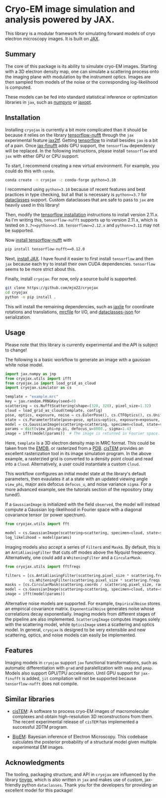 # Cryo-EM image simulation and analysis powered by JAX.
This library is a modular framework for simulating forward models of cryo electron microscopy images. It is built on [JAX](https://github.com/google/jax).

## Summary

The core of this package is its ability to simulate cryo-EM images. Starting with a 3D electron density map, one can simulate a scattering process onto the imaging plane with modulation by the instrument optics. Images are then sampled from models of the noise or the corresponding log-likelihood is computed.

These models can be fed into standard statistical inference or optimization libraries in `jax`, such as [numpyro](https://github.com/pyro-ppl/numpyro) or [jaxopt](https://github.com/google/jaxopt).

## Installation

Installing `cryojax` is currently a bit more complicated than it should be because it relies on the library [tensorflow-nufft](https://github.com/mrphys/tensorflow-nufft) through the `jax` experimental feature [jax2tf](https://github.com/google/jax/blob/main/jax/experimental/jax2tf/README.md). Getting [tensorflow](https://github.com/tensorflow/tensorflow) to install besides `jax` is a bit of a pain. Once [jax-finufft](https://github.com/dfm/jax-finufft) adds GPU support, the `tensorflow` dependency will be replaced. In the following instructions, please install `tensorflow` and `jax` with either GPU or CPU support.

To start, I recommend creating a new virtual environment. For example, you could do this with `conda`.

```bash
conda create -n cryojax -c conda-forge python=3.10
```

I recommend using `python=3.10` because of recent features and best practices in type checking, but all that is necessary is `python>=3.7` for [dataclasses](https://docs.python.org/3/library/dataclasses.html) support. Custom dataclasses that are safe to pass to `jax` are heavily used in this library!

Then, modify the [tensorflow installation](https://www.tensorflow.org/install/pip) instructions to install version 2.11.x. As I'm writing this, `tensorflow-nufft` supports up to version 2.11.x, which is tested on `3.7<=python<=3.10`. `tensorflow>=2.12.x` and `python>=3.11` may not be supported.

Now [install tensorflow-nufft](https://mrphys.github.io/tensorflow-nufft/guide/start/) with

```bash
pip install tensorflow-nufft==0.12.0
```

Next, [install JAX](https://github.com/google/jax#installation). I have found it easier to first install `tensorflow` and then `jax` because each try to install their own CUDA dependencies. `tensorflow` seems to be more strict about this.

Finally, install `cryojax`. For now, only a source build is supported.

```bash
git clone https://github.com/mjo22/cryojax
cd cryojax
python -m pip install .
```

This will install the remaining dependencies, such as [jaxlie](https://github.com/brentyi/jaxlie) for coordinate rotations and translations, [mrcfile](https://github.com/ccpem/mrcfile) for I/O, and [dataclasses-json](https://github.com/lidatong/dataclasses-json) for serialization.

## Usage

Please note that this library is currently experimental and the API is subject to change!

The following is a basic workflow to generate an image with a gaussian white noise model.

```python
import jax.numpy as jnp
from cryojax.utils import ifft
from cryojax.io import load_grid_as_cloud
import cryojax.simulator as cs

template = "example.mrc"
key = jax.random.PRNGKey(seed=0)
scattering = cs.NufftScattering(shape=(320, 320), pixel_size=1.32)
cloud = load_grid_as_cloud(template, config)
pose, optics, exposure, noise = cs.EulerPose(), cs.CTFOptics(), cs.UniformExposure(), cs.WhiteNoise(key=key)
state = cs.ParameterState(pose=pose, optics=optics, exposure=exposure, noise=noise)
model = cs.GaussianImage(scattering=scattering, specimen=cloud, state=state)
params = dict(view_phi=np.pi, defocus_u=8000., sigma=1.4)
image = ifft(model(params))  # The image is returned in Fourier space.
```

Here, `template` is a 3D electron density map in MRC format. This could be taken from the [EMDB](https://www.ebi.ac.uk/emdb/), or rasterized from a [PDB](https://www.rcsb.org/). [cisTEM](https://github.com/timothygrant80/cisTEM) provides an excellent rasterization tool in its image simulation program. In the above example, a rasterzied grid is converted to a density point cloud and read into a `Cloud`. Alternatively, a user could instantiate a custom `Cloud`.

This workflow configures an initial model state at the library's default parameters, then evaulates it at a state with an updated viewing angle `view_phi`, major axis defocus `defocus_u`, and noise variance `sigma`. For a more advanced example, see the tutorials section of the repository (stay tuned!).

If a `GaussianImage` is initialized with the field `observed`, the model will instead compute a Gaussian log-likelihood in Fourier space with a diagonal covariance tensor (or power spectrum).

```python
from cryojax.utils import fft

model = cs.GaussianImage(scattering=scattering, specimen=cloud, state=state, observed=fft(observed))
log_likelihood = model(params)
```

Imaging models also accept a series of `Filter`s and `Mask`s. By default, this is an `AntiAliasingFilter` that cuts off modes above the Nyquist freqeuency. Alternatively, one could add a `WhiteningFilter` and a `CircularMask`.

```python
from cryojax.utils import fftfreqs

filters = [cs.AntiAliasingFilter(scattering.pixel_size * scattering.freqs, cutoff=0.667),  # Cutoff modes above 2/3 Nyquist frequency
           cs.WhiteningFilter(scattering.pixel_size * scattering.freqs, fftfreqs(micrograph.shape), micrograph)]
masks = [cs.CircularMask(scattering.coords / scattering.pixel_size, radius=1.0)]           # Cutoff pixels above radius equal to (half) image size
model = cs.GaussianImage(scattering=scattering, specimen=cloud, state=state, filters=filters, masks=masks)
image = ifft(model(params))
```

Alternative noise models are supported. For example, `EmpiricalNoise` stores an empirical covariance matrix. `ExponentialNoise` generates noise whose correlations decay exponentially. Imaging models from different stages of the pipeline are also implemented. `ScatteringImage` computes images solely with the scattering model, while `OpticsImage` uses a scattering and optics model. In general, `cryojax` is designed to be very extensible and new scattering, optics, and noise models can easily be implemented.

## Features

Imaging models in `cryojax` support `jax` functional transformations, such as automatic differentiation with `grad` and paralellization with `vmap` and `pmap`. Models also support GPU/TPU acceleration. Until GPU support for `jax-finufft` is added, `jit` compilation will not be supported because `tensorflow-nufft` does not compile.

## Similar libraries

- [cisTEM](https://github.com/timothygrant80/cisTEM): A software to process cryo-EM images of macromolecular complexes and obtain high-resolution 3D reconstructions from them. The recent experimental release of `cisTEM` has implemented a successful 2DTM program.

- [BioEM](https://github.com/bio-phys/BioEM): Bayesian inference of Electron Microscopy. This codebase calculates the posterior probability of a structural model given multiple experimental EM images.

## Acknowledgments

The tooling, packaging structure, and API in `cryojax` are influenced by the library [tinygp](https://github.com/dfm/tinygp), which is also written in `jax` and makes use of custom, jax-friendly python `dataclasses`. Thank you for the developers for providing an excellent model for this package!
